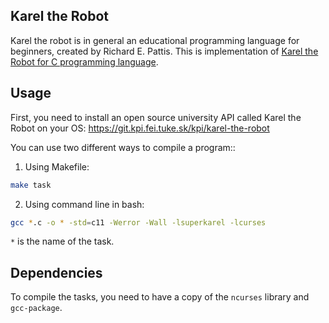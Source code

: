 ## Karel the Robot

Karel the robot is in general an educational programming language for beginners,
created by Richard E. Pattis. This is implementation of [Karel the Robot for C
programming language](https://en.wikipedia.org/wiki/Karel_(programming_language)).


## Usage

First, you need to install an open source university API called Karel the Robot on your OS:
https://git.kpi.fei.tuke.sk/kpi/karel-the-robot

You can use two different ways to compile a program::
1. Using Makefile:
  ```bash
  make task
  ```
2. Using command line in bash:
  ```bash
  gcc *.c -o * -std=c11 -Werror -Wall -lsuperkarel -lcurses
  ```
`*` is the name of the task.

## Dependencies

To compile the tasks, you need to have a copy of the `ncurses` library and `gcc-package`.


